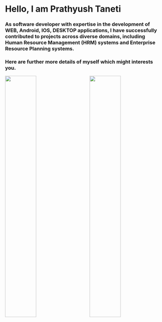 # Hello, I am Prathyush Taneti

### As software developer with expertise in the development of WEB, Android, IOS, DESKTOP applications, I have successfully contributed to projects across diverse domains, including Human Resource Management (HRM) systems and Enterprise Resource Planning systems. 

### Here are further more details of myself which might interests you.

<img align="left" width="45%" src="https://github-readme-stats.vercel.app/api/top-langs/?username=PrathyushTaneti&layout=compact&show_icons=true&theme=radical"/>
<img align="right" width="45%" src="https://github-readme-stats.vercel.app/api?username=PrathyushTaneti&show_icons=true&theme=radical"/>





<!--
**PrathyushTaneti/PrathyushTaneti** is a ✨ _special_ ✨ repository because its `README.md` (this file) appears on your GitHub profile.

Here are some ideas to get you started:

- 🔭 I’m currently working on ...
- 🌱 I’m currently learning ...
- 👯 I’m looking to collaborate on ...
- 🤔 I’m looking for help with ...
- 💬 Ask me about ...
- 📫 How to reach me: ...
- 😄 Pronouns: ...
- ⚡ Fun fact: ...
-->
